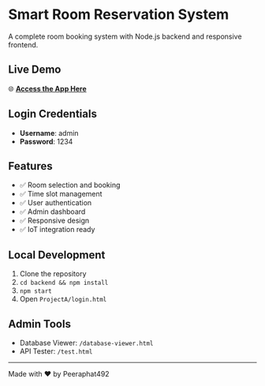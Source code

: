 # Smart Room Reservation System

A complete room booking system with Node.js backend and responsive frontend.

## Live Demo
🌐 **[Access the App Here](https://your-deployed-url.vercel.app/ProjectA/login.html)**

## Login Credentials
- **Username**: admin
- **Password**: 1234

## Features
- ✅ Room selection and booking
- ✅ Time slot management
- ✅ User authentication
- ✅ Admin dashboard
- ✅ Responsive design
- ✅ IoT integration ready

## Local Development
1. Clone the repository
2. `cd backend && npm install`
3. `npm start`
4. Open `ProjectA/login.html`

## Admin Tools
- Database Viewer: `/database-viewer.html`
- API Tester: `/test.html`

---
Made with ❤️ by Peeraphat492